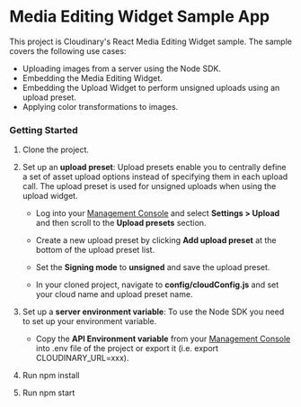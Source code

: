 # Media Editing Widget Sample App

This project is Cloudinary's React Media Editing Widget sample.
The sample covers the following use cases:

* Uploading images from a server using the Node SDK.
* Embedding the Media Editing Widget.
* Embedding the Upload Widget to perform unsigned uploads using an upload preset.
* Applying color transformations to images.

### Getting Started

1. Clone the project.

2. Set up an **upload preset**:
Upload presets enable you to centrally define a set of asset upload options
instead of specifying them in each upload call. The upload preset is used 
for unsigned uploads when using the upload widget.
    * Log into your [Management Console](https://cloudinary.com/console) and select **Settings > Upload** and then scroll 
to the **Upload presets** section.

    * Create a new upload preset by clicking **Add upload preset** at the bottom of the upload preset list.

    * Set the **Signing mode** to  **unsigned** and save the upload preset.

    * In your cloned project, navigate to **config/cloudConfig.js** and set your cloud name and upload preset name.

3. Set up a **server environment variable**:
To use the Node SDK you need to set up your environment variable.

    * Copy the **API Environment variable** 
from your [Management Console](https://cloudinary.com/console)  
into .env file of the project or export it (i.e. export CLOUDINARY_URL=xxx).

4. Run npm install
5. Run npm start 
